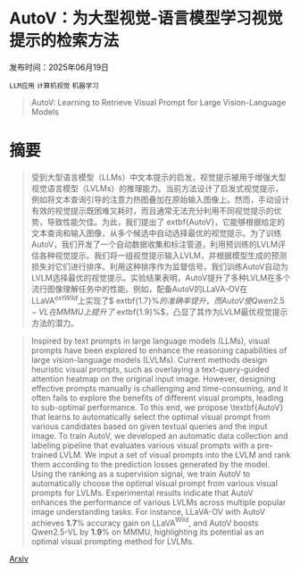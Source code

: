 # AutoV：为大型视觉-语言模型学习视觉提示的检索方法

发布时间：2025年06月19日

`LLM应用` `计算机视觉` `机器学习`

> AutoV: Learning to Retrieve Visual Prompt for Large Vision-Language Models

# 摘要

> 受到大型语言模型（LLMs）中文本提示的启发，视觉提示被用于增强大型视觉语言模型（LVLMs）的推理能力。当前方法设计了启发式视觉提示，例如将文本查询引导的注意力热图叠加在原始输入图像上。然而，手动设计有效的视觉提示既困难又耗时，而且通常无法充分利用不同视觉提示的优势，导致性能欠佳。为此，我们提出了	extbf{AutoV}，它能够根据给定的文本查询和输入图像，从多个候选中自动选择最优的视觉提示。为了训练AutoV，我们开发了一个自动数据收集和标注管道，利用预训练的LVLM评估各种视觉提示。我们将一组视觉提示输入LVLM，并根据模型生成的预测损失对它们进行排序。利用这种排序作为监督信号，我们训练AutoV自动为LVLM选择最优的视觉提示。实验结果表明，AutoV提升了多种LVLM在多个流行图像理解任务中的性能。例如，配备AutoV的LLaVA-OV在LLaVA$^{	ext{Wild}}$上实现了$	extbf{1.7}\%$的准确率提升，而AutoV使Qwen2.5-VL在MMMU上提升了$	extbf{1.9}\%$，凸显了其作为LVLM最优视觉提示方法的潜力。

> Inspired by text prompts in large language models (LLMs), visual prompts have been explored to enhance the reasoning capabilities of large vision-language models (LVLMs). Current methods design heuristic visual prompts, such as overlaying a text-query-guided attention heatmap on the original input image. However, designing effective prompts manually is challenging and time-consuming, and it often fails to explore the benefits of different visual prompts, leading to sub-optimal performance. To this end, we propose \textbf{AutoV} that learns to automatically select the optimal visual prompt from various candidates based on given textual queries and the input image. To train AutoV, we developed an automatic data collection and labeling pipeline that evaluates various visual prompts with a pre-trained LVLM. We input a set of visual prompts into the LVLM and rank them according to the prediction losses generated by the model. Using the ranking as a supervision signal, we train AutoV to automatically choose the optimal visual prompt from various visual prompts for LVLMs. Experimental results indicate that AutoV enhances the performance of various LVLMs across multiple popular image understanding tasks. For instance, LLaVA-OV with AutoV achieves $\textbf{1.7}\%$ accuracy gain on LLaVA$^{\text{Wild}}$, and AutoV boosts Qwen2.5-VL by $\textbf{1.9}\%$ on MMMU, highlighting its potential as an optimal visual prompting method for LVLMs.

[Arxiv](https://arxiv.org/abs/2506.16112)